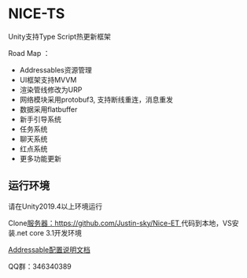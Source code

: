 # NICE-TS

Unity支持Type Script热更新框架

Road Map ：

* Addressables资源管理
* UI框架支持MVVM 
* 渲染管线修改为URP
* 网络模块采用protobuf3, 支持断线重连，消息重发
* 数据采用flatbuffer
* 新手引导系统
* 任务系统
* 聊天系统
* 红点系统
* 更多功能更新

## 运行环境

请在Unity2019.4以上环境运行

Clone[服务器：https://github.com/Justin-sky/Nice-ET ](https://github.com/Justin-sky/Nice-ET)代码到本地，VS安装.net core 3.1开发环境

[Addressable配置说明文档](https://zhuanlan.zhihu.com/p/184846532)


QQ群：346340389
